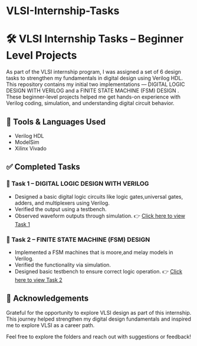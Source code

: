 # VLSI-Internship-Tasks
# 🛠️ VLSI Internship Tasks – Beginner Level Projects
As part of the VLSI internship program, I was assigned a set of 6 design tasks to strengthen my fundamentals in digital design using Verilog HDL.
This repository contains my initial two implementations — DIGITAL LOGIC DESIGN WITH VERILOG and a FINITE STATE MACHINE (FSM) DESIGN .
These beginner-level projects helped me get hands-on experience with Verilog coding, simulation, and understanding digital circuit behavior.

## 🚀 Tools & Languages Used
- Verilog HDL
- ModelSim 
- Xilinx Vivado 

## ✅ Completed Tasks
### 📌 Task 1 – DIGITAL LOGIC DESIGN WITH VERILOG
- Designed a basic digital logic circuits like logic gates,universal gates, adders, and multiplexers using Verilog.
- Verified the output using a testbench.
- Observed waveform outputs through simulation.
👉 [Click here to view Task 1](./Task1_CounterDesign)

### 📌 Task 2 – FINITE STATE MACHINE (FSM) DESIGN 
- Implemented a FSM machines that is moore,and melay models in Verilog.
- Verified the functionality via simulation.
- Designed basic testbench to ensure correct logic operation.
👉 [Click here to view Task 2](./Task2_MuxDesign)

## 🙌 Acknowledgements
Grateful for the opportunity to explore VLSI design as part of this internship.  
This journey helped strengthen my digital design fundamentals and inspired me to explore VLSI as a career path.

Feel free to explore the folders and reach out with suggestions or feedback!
